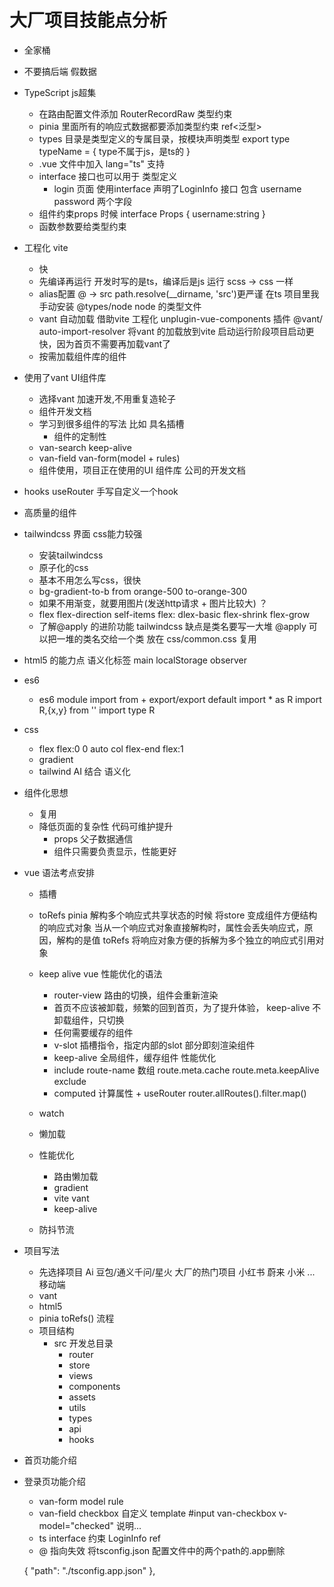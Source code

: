 # 大厂项目技能点分析
- 全家桶
- 不要搞后端 假数据
- TypeScript js超集
    - 在路由配置文件添加 RouterRecordRaw 类型约束
    - pinia 里面所有的响应式数据都要添加类型约束  ref<泛型>
    - types 目录是类型定义的专属目录，按模块声明类型
    export type typeName = {  type不属于js，是ts的
    }
    - .vue 文件中加入 lang="ts" 支持
    - interface 接口也可以用于 类型定义
        - login 页面 使用interface 声明了LoginInfo 接口 包含 username password 两个字段
    - 组件约束props 时候
        interface Props {
            username:string
        }
    - 函数参数要给类型约束
- 工程化 vite
    - 快
    - 先编译再运行
        开发时写的是ts，编译后是js 运行
        scss -> css 一样
    - alias配置
        @ -> src
        path.resolve(__dirname, 'src')更严谨
        在ts 项目里我手动安装 @types/node   node 的类型文件
    - vant 自动加载
        借助vite 工程化 unplugin-vue-components 插件 @vant/
        auto-import-resolver  将vant 的加载放到vite 启动运行阶段项目启动更快，因为首页不需要再加载vant了
    - 按需加载组件库的组件
- 使用了vant UI组件库
    - 选择vant 加速开发,不用重复造轮子
    - 组件开发文档
    - 学习到很多组件的写法 比如 具名插槽
        - 组件的定制性
    - van-search keep-alive
    - van-field van-form(model + rules)
    - 组件使用，项目正在使用的UI 组件库 公司的开发文档

- hooks useRouter 手写自定义一个hook
- 高质量的组件
- tailwindcss 界面 css能力较强
    - 安装tailwindcss
    - 原子化的css 
    - 基本不用怎么写css，很快
    - bg-gradient-to-b from orange-500 to-orange-300
    - 如果不用渐变，就要用图片(发送http请求 + 图片比较大) ？
    - flex
        flex-direction self-items flex: dlex-basic flex-shrink
        flex-grow
    - 了解@apply 的进阶功能
        tailwindcss 缺点是类名要写一大堆
        @apply 可以把一堆的类名交给一个类 放在  css/common.css 复用
- html5 的能力点
    语义化标签
        main 
    localStorage
    observer 
- es6 
    - es6 module 
        import from + export/export default
        import * as  R
        import R,{x,y} from ''
        import type R
- css
    - flex  flex:0 0 auto col flex-end flex:1
    - gradient
    - tailwind AI 结合 语义化

- 组件化思想
    - 复用
    - 降低页面的复杂性 代码可维护提升
        - props  父子数据通信
        - 组件只需要负责显示，性能更好

- vue 语法考点安排
    - 插槽
    - toRefs
        pinia 解构多个响应式共享状态的时候
        将store 变成组件方便结构的响应式对象
        当从一个响应式对象直接解构时，属性会丢失响应式，原因，解构的是值
        toRefs 将响应对象方便的拆解为多个独立的响应式引用对象
    - keep alive
        vue 性能优化的语法
        - router-view 路由的切换，组件会重新渲染
        - 首页不应该被卸载，频繁的回到首页，为了提升体验， keep-alive
            不卸载组件，只切换
        - 任何需要缓存的组件
        - v-slot 插槽指令，指定内部的slot 部分即刻渲染组件 
        - keep-alive 全局组件，缓存组件 性能优化
        - include route-name 数组 route.meta.cache route.meta.keepAlive
            exclude 
        - computed 计算属性 + useRouter
            router.allRoutes().filter.map()

    - watch
    - 懒加载
    - 性能优化
        - 路由懒加载
        - gradient
        - vite  vant
        - keep-alive
    - 防抖节流

- 项目写法
    - 先选择项目
        Ai 豆包/通义千问/星火
        大厂的热门项目 小红书 蔚来 小米 ... 移动端
    - vant
    - html5
    - pinia toRefs() 流程
    - 项目结构
        - src 开发总目录
            - router
            - store
            - views
            - components
            - assets
            - utils
            - types
            - api   
            - hooks
- 首页功能介绍
- 登录页功能介绍
    - van-form model rule
    - van-field   checkbox 自定义
        template #input 
        van-checkbox v-model="checked"
        说明...
    - ts interface 约束  LoginInfo
        ref<boolean>
    - @ 指向失效
    将tsconfig.json 配置文件中的两个path的.app删除
    
    {
      "path": "./tsconfig.app.json"
    },